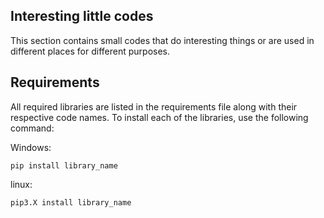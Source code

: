 ## Interesting little codes

This section contains small codes that do interesting things or are used in different places for different purposes.

## Requirements
All required libraries are listed in the requirements file along with their respective code names.
To install each of the libraries, use the following command:

Windows:

```console
pip install library_name
```

linux:
```console
pip3.X install library_name
```

